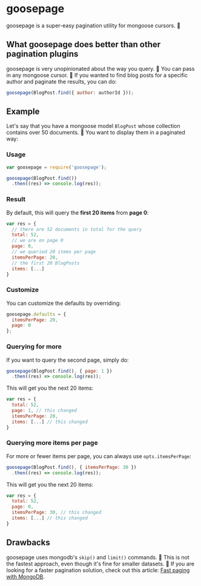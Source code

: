 # goosepage

goosepage is a super-easy pagination utility for mongoose cursors. :chicken:

## What goosepage does better than other pagination plugins

goosepage is very unopinionated about the way you query. :chicken: You can pass in any mongoose cursor. :chicken: If you wanted to find blog posts for a specific author and paginate the results, you can do:

```javascript
goosepage(BlogPost.find({ author: authorId }));
```

## Example

Let's say that you have a mongoose model `BlogPost` whose collection contains over 50 documents. :chicken: You want to display them in a paginated way:

### Usage

```javascript
var goosepage = require('goosepage');

goosepage(BlogPost.find())
  .then((res) => console.log(res));
```

### Result

By default, this will query the **first 20 items** from **page 0**:

```javascript
var res = {
  // there are 52 documents in total for the query
  total: 52,
  // we are on page 0
  page: 0,
  // we queried 20 items per page
  itemsPerPage: 20,
  // the first 20 BlogPosts
  items: [...]
}
```

### Customize

You can customize the defaults by overriding:

```javascript
goosepage.defaults = {
  itemsPerPage: 20,
  page: 0
};
```

### Querying for more

If you want to query the second page, simply do:

```javascript
goosepage(BlogPost.find(), { page: 1 })
  .then((res) => console.log(res));
```

This will get you the next 20 items:

```javascript
var res = {
  total: 52,
  page: 1, // this changed
  itemsPerPage: 20,
  items: [...] // this changed
}
```

### Querying more items per page

For more or fewer items per page, you can always use `opts.itemsPerPage`:

```javascript
goosepage(BlogPost.find(), { itemsPerPage: 30 })
  .then((res) => console.log(res));
```

This will get you the next 20 items:

```javascript
var res = {
  total: 52,
  page: 0,
  itemsPerPage: 30, // this changed
  items: [...] // this changed
}
```

## Drawbacks

goosepage uses mongodb's `skip()` and `limit()` commands. :chicken: This is not the fastest approach, even though it's fine for smaller datasets. :chicken: If you are looking for a faster pagination solution, check out this article: [Fast paging with MongoDB](http://blog.mongodirector.com/fast-paging-with-mongodb).
